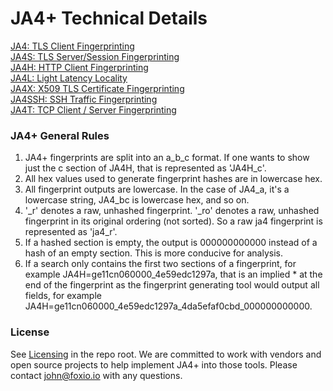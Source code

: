 # JA4+ Technical Details  
[JA4: TLS Client Fingerprinting](https://github.com/FoxIO-LLC/ja4/blob/main/technical_details/JA4.md)  
[JA4S: TLS Server/Session Fingerprinting](https://github.com/FoxIO-LLC/ja4/blob/main/technical_details/JA4S.md)  
[JA4H: HTTP Client Fingerprinting](https://github.com/FoxIO-LLC/ja4/blob/main/technical_details/JA4H.md)  
[JA4L: Light Latency Locality](https://github.com/FoxIO-LLC/ja4/blob/main/technical_details/JA4L.md)  
[JA4X: X509 TLS Certificate Fingerprinting](https://github.com/FoxIO-LLC/ja4/blob/main/technical_details/JA4X.md)  
[JA4SSH: SSH Traffic Fingerprinting](https://github.com/FoxIO-LLC/ja4/blob/main/technical_details/JA4SSH.md)  
[JA4T: TCP Client / Server Fingerprinting](https://github.com/FoxIO-LLC/ja4/blob/main/technical_details/JA4T.md)

### JA4+ General Rules
1. JA4+ fingerprints are split into an a_b_c format. If one wants to show just the c section of JA4H, that is represented as 'JA4H_c'. 
2. All hex values used to generate fingerprint hashes are in lowercase hex.
3. All fingerprint outputs are lowercase. In the case of JA4_a, it's a lowercase string, JA4_bc is lowercase hex, and so on.
4. '_r' denotes a raw, unhashed fingerprint. '_ro' denotes a raw, unhashed fingerprint in its original ordering (not sorted). So a raw ja4 fingerprint is represented as 'ja4_r'.  
5. If a hashed section is empty, the output is 000000000000 instead of a hash of an empty section. This is more conducive for analysis.
6. If a search only contains the first two sections of a fingerprint, for example JA4H=ge11cn060000_4e59edc1297a, that is an implied * at the end of the fingerprint as the fingerprint generating tool would output all fields, for example JA4H=ge11cn060000_4e59edc1297a_4da5efaf0cbd_000000000000.


### License
See [Licensing](https://github.com/FoxIO-LLC/ja4/tree/main#licensing) in the repo root. We are committed to work with vendors and open source projects to help implement JA4+ into those tools. Please contact john@foxio.io with any questions.
